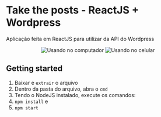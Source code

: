 # Take the posts - ReactJS + Wordpress
Aplicação feita em ReactJS para utilizar da API do Wordpress


<p align="center">
 <img style="widht:100vh" src="https://user-images.githubusercontent.com/60768847/78027630-0b1a7b80-7334-11ea-9d27-975b5d76f4c4.gif" title="Usando no computador">
 <img src="https://user-images.githubusercontent.com/60768847/78027880-7bc19800-7334-11ea-934d-68f53eb7e9ba.gif" title="Usando no celular">
</p>


## Getting started
 1. Baixar e `extrair` o arquivo
 2. Dentro da pasta do arquivo, abra o `cmd`
 3. Tendo o NodeJS instalado, execute os comandos:
 4. `npm install` e
 5. `npm start`
